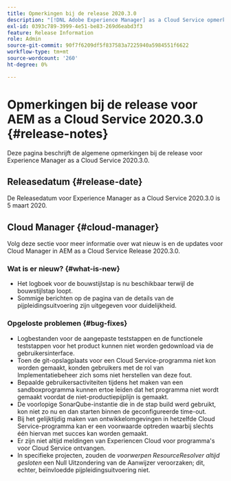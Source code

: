 ```yaml
---
title: Opmerkingen bij de release 2020.3.0
description: "[!DNL Adobe Experience Manager] as a Cloud Service opmerkingen bij de release voor 2020.3.0."
exl-id: 0393c789-3999-4e51-be83-269d6eabd3f3
feature: Release Information
role: Admin
source-git-commit: 90f7f6209df5f837583a7225940a5984551f6622
workflow-type: tm+mt
source-wordcount: '260'
ht-degree: 0%

---
```


# Opmerkingen bij de release voor AEM as a Cloud Service 2020.3.0 {#release-notes}

Deze pagina beschrijft de algemene opmerkingen bij de release voor Experience Manager as a Cloud Service 2020.3.0.

## Releasedatum {#release-date}

De Releasedatum voor Experience Manager as a Cloud Service 2020.3.0 is 5 maart 2020.

## Cloud Manager {#cloud-manager}

Volg deze sectie voor meer informatie over wat nieuw is en de updates voor Cloud Manager in AEM as a Cloud Service Release 2020.3.0.

### Wat is er nieuw? {#what-is-new}

* Het logboek voor de bouwstijlstap is nu beschikbaar terwijl de bouwstijlstap loopt.
* Sommige berichten op de pagina van de details van de pijpleidingsuitvoering zijn uitgegeven voor duidelijkheid.

### Opgeloste problemen  {#bug-fixes}

* Logbestanden voor de aangepaste teststappen en de functionele teststappen voor het product kunnen niet worden gedownload via de gebruikersinterface.
* Toen de git-opslagplaats voor een Cloud Service-programma niet kon worden gemaakt, konden gebruikers met de rol van Implementatiebeheer zich soms niet herstellen van deze fout.
* Bepaalde gebruikersactiviteiten tijdens het maken van een sandboxprogramma kunnen ertoe leiden dat het programma niet wordt gemaakt voordat de niet-productiepijplijn is gemaakt.
* De voorlopige SonarQube-instantie die in de stap build werd gebruikt, kon niet zo nu en dan starten binnen de geconfigureerde time-out.
* Bij het gelijktijdig maken van ontwikkelomgevingen in hetzelfde Cloud Service-programma kan er een voorwaarde optreden waarbij slechts één hiervan met succes kan worden gemaakt.
* Er zijn niet altijd meldingen van Experiencen Cloud voor programma&#39;s voor Cloud Service ontvangen.
* In specifieke projecten, zouden de *voorwerpen ResourceResolver altijd gesloten* een Null Uitzondering van de Aanwijzer veroorzaken; dit, echter, beïnvloedde pijpleidingsuitvoering niet.
